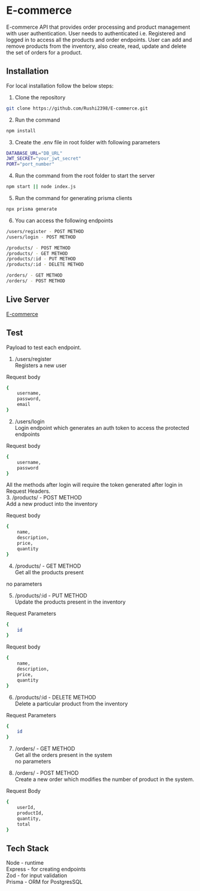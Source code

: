 # E-commerce
E-commerce API that provides order processing and product management with user authentication.
User needs to authenticated i.e. Registered and logged in to access all the products and order endpoints. User can add and remove products from the inventory, also create, read, update and delete the set of orders for a product.

## Installation
For local installation follow the below steps:

1. Clone the repository
```bash
git clone https://github.com/Rushi2398/E-commerce.git
```

2. Run the command 
```bash
npm install
```

3. Create the .env file in root folder with following parameters
```bash
DATABASE_URL="DB_URL"
JWT_SECRET="your_jwt_secret"
PORT="port_number"
```

4. Run the command from the root folder to start the server
```bash
npm start || node index.js
```

5. Run the command for generating prisma clients
```bash
npx prisma generate
```

6. You can access the following endpoints
```bash
/users/register - POST METHOD
/users/login - POST METHOD

/products/ - POST METHOD
/products/ - GET METHOD
/products/:id - PUT METHOD
/products/:id - DELETE METHOD

/orders/ - GET METHOD
/orders/ - POST METHOD
```

## Live Server
[E-commerce](https://e-commerce-pesto.vercel.app/)

## Test
Payload to test each endpoint.

1. /users/register <br />
Registers a new user

Request body
```bash
{
    username,
    password,
    email
}
```

2. /users/login <br />
Login endpoint which generates an auth token to access the protected endpoints

Request body
```bash
{
    username,
    password
}
```


All the methods after login will require the token generated after login in Request Headers. <br />
3. /products/ - POST METHOD <br />
Add a new product into the inventory

Request body
```bash
{ 
    name, 
    description, 
    price, 
    quantity 
}
```

4. /products/ - GET METHOD <br />
Get all the products present

no parameters

5. /products/:id - PUT METHOD <br />
Update the products present in the inventory

Request Parameters
```bash 
{ 
    id 
}
```

Request body
```bash
{ 
    name, 
    description, 
    price, 
    quantity 
}
```

6. /products/:id - DELETE METHOD <br />
Delete a particular product from the inventory

Request Parameters
```bash 
{ 
    id 
}
```

7. /orders/ - GET METHOD <br />
Get all the orders present in the system <br />
no parameters

8. /orders/ - POST METHOD <br />
Create a new order which modifies the number of product in the system.

Request Body
```bash
{ 
    userId, 
    productId, 
    quantity, 
    total 
}
```

## Tech Stack

Node - runtime <br />
Express - for creating endpoints <br />
Zod - for input validation <br />
Prisma - ORM for PostgresSQL <br />
